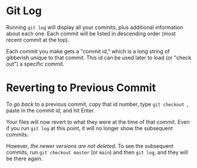 # Git Log

Running `git log` will display all your commits, plus additional information about each one.  Each commit will be listed in descending order (most recent commit at the top).

Each commit you make gets a "commit id," which is a long string of gibberish unique to that commit.  This id can be used later to load (or "check out") a specific commit.


# Reverting to Previous Commit

To *go back* to a previous commit, copy that id number, type `git checkout `, paste in the commit id, and hit Enter.

Your files will now revert to what they were at the time of that commit.  Even if you run `git log` at this point, it will no longer show the subsequent commits.

However, *the newer versions are not deleted.*  To see the subsequent commits, run `git checkout master` (or `main`) and then `git log`, and they will be there again.